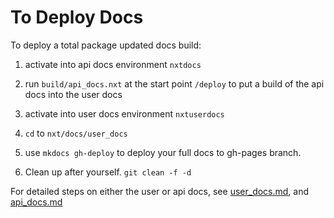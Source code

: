 # To Deploy Docs

To deploy a total package updated docs build:

1. activate into api docs environment `nxtdocs`

2. run `build/api_docs.nxt`  at the start point `/deploy` to put a build of the api docs into the user docs

3. activate into user docs environment `nxtuserdocs`

4. `cd` to `nxt/docs/user_docs`

5. use `mkdocs gh-deploy` to deploy your full docs to gh-pages branch.

6. Clean up after yourself. `git clean -f -d`

For detailed steps on either the user or api docs, see [user_docs.md](user_docs/user_docs.md), and [api_docs.md](https://github.com/nxt-dev/nxt/blob/release/docs/api_docs.md)
